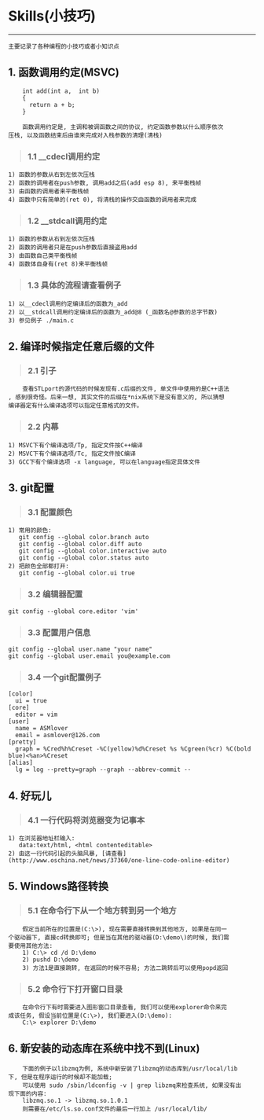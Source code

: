 # **Skills(小技巧)** #
***
    主要记录了各种编程的小技巧或者小知识点


## **1. 函数调用约定(MSVC)** ##
        int add(int a,  int b)  
        {  
          return a + b;  
        }  

        函数调用约定是, 主调和被调函数之间的协议, 约定函数参数以什么顺序依次
    压栈, 以及函数结束后由谁来完成对入栈参数的清理(清栈)
> ### **1.1 __cdecl调用约定** ###
    1) 函数的参数从右到左依次压栈
    2) 函数的调用者在push参数, 调用add之后(add esp 8), 来平衡栈帧
    3) 由函数的调用者来平衡栈帧
    4) 函数中只有简单的(ret 0), 将清栈的操作交由函数的调用者来完成 

> ### **1.2 __stdcall调用约定** ###
    1) 函数的参数从右到左依次压栈
    2) 函数的调用者只是在push参数后直接盗用add
    3) 由函数自己类平衡栈帧
    4) 函数体自身有(ret 8)来平衡栈帧

> ### **1.3 具体的流程请查看例子** ###
    1) 以__cdecl调用约定编译后的函数为_add
    2) 以__stdcall调用约定编译后的函数为_add@8 (_函数名@参数的总字节数)
    3) 参见例子 ./main.c 



## **2. 编译时候指定任意后缀的文件** ##
> ### **2.1 引子** ###
        查看STLport的源代码的时候发现有.c后缀的文件, 单文件中使用的是C++语法
    , 感到很奇怪。后来一想, 其实文件的后缀在*nix系统下是没有意义的, 所以猜想
    编译器定有什么编译选项可以指定任意格式的文件。

> ### **2.2 内幕** ###
    1) MSVC下有个编译选项/Tp, 指定文件按C++编译
    2) MSVC下有个编译选项/Tc, 指定文件按C编译
    3) GCC下有个编译选项 -x language, 可以在language指定具体文件 



## **3. git配置** ##
> ### **3.1 配置颜色** ###
    1) 常用的颜色:  
       git config --global color.branch auto  
       git config --global color.diff auto  
       git config --global color.interactive auto  
       git config --global color.status auto  
    2) 把颜色全部都打开: 
       git config --global color.ui true
> ### **3.2 编辑器配置** ###
    git config --global core.editor 'vim'
> ### **3.3 配置用户信息** ###
    git config --global user.name "your name"
    git config --global user.email you@example.com
> ### **3.4 一个git配置例子** ###
    [color]
      ui = true
    [core]
      editor = vim
    [user]
      name = ASMlover
      email = asmlover@126.com
    [pretty]
      graph = %Cred%h%Creset -%C(yellow)%d%Creset %s %Cgreen(%cr) %C(bold blue)<%an>%Creset
    [alias]
      lg = log --pretty=graph --graph --abbrev-commit --
   

## **4. 好玩儿** ##
> ### **4.1 一行代码将浏览器变为记事本** ###
    1) 在浏览器地址栏输入: 
       data:text/html, <html contenteditable>
    2) 由这一行代码引起的头脑风暴, [请查看](http://www.oschina.net/news/37360/one-line-code-online-editor)



## **5. Windows路径转换** ##
> ### **5.1 在命令行下从一个地方转到另一个地方** ###
        假定当前所在的位置是(C:\>), 现在需要直接转换到其他地方, 如果是在同一
    个驱动器下, 直接cd转换即可; 但是当在其他的驱动器(D:\demo\)的时候, 我们需
    要使用其他方法:
        1) C:\> cd /d D:\demo 
        2) pushd D:\demo 
        3) 方法1是直接跳转, 在返回的时候不容易; 方法二跳转后可以使用popd返回
> ### **5.2 命令行下打开窗口目录** ###
        在命令行下有时需要进入图形窗口目录查看, 我们可以使用explorer命令来完
    成该任务, 假设当前位置是(C:\>), 我们要进入(D:\demo):
        C:\> explorer D:\demo 



## **6. 新安装的动态库在系统中找不到(Linux)** ##
        下面的例子以libzmq为例, 系统中新安装了libzmq的动态库到/usr/local/lib
    下, 但是在程序运行的时候却不能加载;
        可以使用 sudo /sbin/ldconfig -v | grep libzmq来检查系统, 如果没有出
    现下面的内容:
        libzmq.so.1 -> libzmq.so.1.0.1
        则需要在/etc/ls.so.conf文件的最后一行加上 /usr/local/lib/
